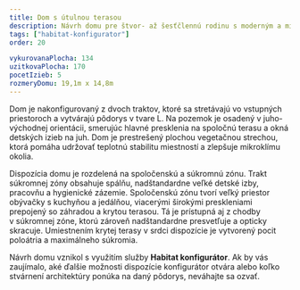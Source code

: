 ```yaml
---
title: Dom s útulnou terasou
description: Návrh domu pre štvor- až šesťčlennú rodinu s moderným a minimalistickým výrazom. V Habitat konfigurátore sme skombinovali priestranný pôdorys s rozpočtovo optimalizovaným stvárnením architektúry. Dom definuje kombinácia bielej a hnedej škrabanej omietky, s ozvláštnením v podobe krytej terasy v srdci dispozície.
tags: ["habitat-konfigurator"]
order: 20

vykurovanaPlocha: 134
uzitkovaPlocha: 170
pocetIzieb: 5
rozmeryDomu: 19,1m x 14,8m
---
```


Dom je nakonfigurovaný z dvoch traktov, ktoré sa stretávajú vo vstupných priestoroch a vytvárajú pôdorys v tvare L. Na pozemok je osadený v juho-východnej orientácii, smerujúc hlavné presklenia na spoločnú terasu a okná detských izieb na juh. Dom je prestrešený plochou vegetačnou strechou, ktorá pomáha udržovať teplotnú stabilitu miestností a zlepšuje mikroklímu okolia.

Dispozícia domu je rozdelená na spoločenskú a súkromnú zónu. Trakt súkromnej zóny obsahuje spálňu, nadštandardne veľké detské izby, pracovňu a hygienické zázemie. Spoločenskú zónu tvorí veľký priestor obývačky s kuchyňou a jedálňou, viacerými širokými preskleniami prepojený so záhradou a krytou terasou. Tá je prístupná aj z chodby v súkromnej zóne, ktorú zároveň nadštandardne presvetľuje a opticky skracuje. Umiestnením krytej terasy v srdci dispozície je vytvorený pocit poloátria a maximálneho súkromia.

Návrh domu vznikol s využitím služby <strong>Habitat konfigurátor</strong>. Ak by vás zaujímalo, aké ďalšie možnosti dispozície konfigurátor otvára alebo koľko stvárnení architektúry ponúka na daný pôdorys, neváhajte sa ozvať.

    
